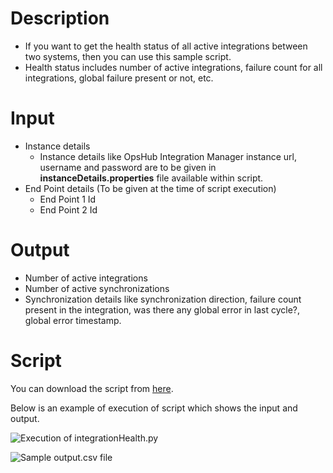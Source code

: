 # Description

- If you want to get the health status of all active integrations between two systems, then you can use this sample script.
- Health status includes number of active integrations, failure count for all integrations, global failure present or not, etc.

# Input

- Instance details  
  - Instance details like OpsHub Integration Manager instance url, username and password are to be given in **instanceDetails.properties** file available within script.
- End Point details (To be given at the time of script execution)  
  - End Point 1 Id  
  - End Point 2 Id

# Output

- Number of active integrations
- Number of active synchronizations
- Synchronization details like synchronization direction, failure count present in the integration, was there any global error in last cycle?, global error timestamp.

# Script

You can download the script from [here](https://opshubtrial-my.sharepoint.com/:u:/g/personal/support_opshub_com/EcIhGxnr2M9Nt1mK2w-i7ZAB0O2XJ1-Sc8q8OnWYgZqPGg).

Below is an example of execution of script which shows the input and output.

![Execution of integrationHealth.py](assets/Admin_API_Rest_2.png)

![Sample output.csv file](assets/Admin_API_Rest_4a.png)
